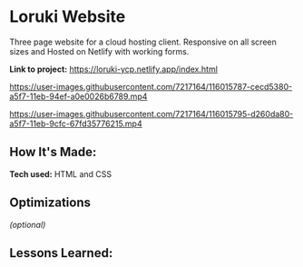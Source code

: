 # Loruki Website
Three page website for a cloud hosting client. Responsive on all screen sizes and Hosted on Netlify with working forms.

**Link to project:** https://loruki-ycp.netlify.app/index.html


https://user-images.githubusercontent.com/7217164/116015787-cecd5380-a5f7-11eb-94ef-a0e0026b6789.mp4


https://user-images.githubusercontent.com/7217164/116015795-d260da80-a5f7-11eb-9cfc-67fd35776215.mp4


## How It's Made:

**Tech used:** HTML and CSS



## Optimizations
*(optional)*


## Lessons Learned:

